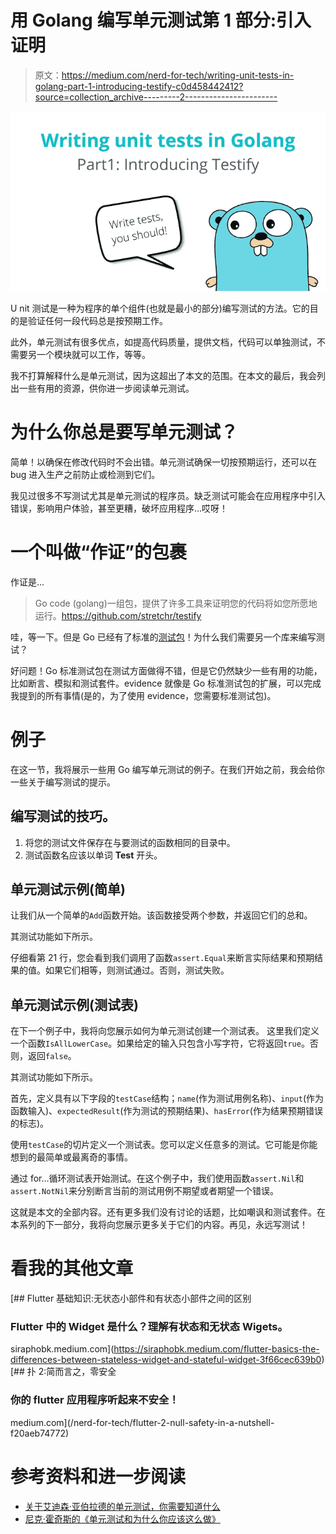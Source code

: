 # 用 Golang 编写单元测试第 1 部分:引入证明

> 原文：<https://medium.com/nerd-for-tech/writing-unit-tests-in-golang-part-1-introducing-testify-c0d458442412?source=collection_archive---------2----------------------->

![](img/e979cf6c23d2e1f0e5dab69b6d46354b.png)

U nit 测试是一种为程序的单个组件(也就是最小的部分)编写测试的方法。它的目的是验证任何一段代码总是按预期工作。

此外，单元测试有很多优点，如提高代码质量，提供文档，代码可以单独测试，不需要另一个模块就可以工作，等等。

我不打算解释什么是单元测试，因为这超出了本文的范围。在本文的最后，我会列出一些有用的资源，供你进一步阅读单元测试。

# 为什么你总是要写单元测试？

简单！以确保在修改代码时不会出错。单元测试确保一切按预期运行，还可以在 bug 进入生产之前防止或检测到它们。

我见过很多不写测试尤其是单元测试的程序员。缺乏测试可能会在应用程序中引入错误，影响用户体验，甚至更糟，破坏应用程序…哎呀！

# 一个叫做“作证”的包裹

作证是…

> Go code (golang)一组包，提供了许多工具来证明您的代码将如您所愿地运行。https://github.com/stretchr/testify

哇，等一下。但是 Go 已经有了标准的[测试包](https://golang.org/pkg/testing/)！为什么我们需要另一个库来编写测试？

好问题！Go 标准测试包在测试方面做得不错，但是它仍然缺少一些有用的功能，比如断言、模拟和测试套件。evidence 就像是 Go 标准测试包的扩展，可以完成我提到的所有事情(是的，为了使用 evidence，您需要标准测试包)。

# 例子

在这一节，我将展示一些用 Go 编写单元测试的例子。在我们开始之前，我会给你一些关于编写测试的提示。

## 编写测试的技巧。

1.  将您的测试文件保存在与要测试的函数相同的目录中。
2.  测试函数名应该以单词 **Test** 开头。

## 单元测试示例(简单)

让我们从一个简单的`Add`函数开始。该函数接受两个参数，并返回它们的总和。

其测试功能如下所示。

仔细看第 21 行，您会看到我们调用了函数`assert.Equal`来断言实际结果和预期结果的值。如果它们相等，则测试通过。否则，测试失败。

## 单元测试示例(测试表)

在下一个例子中，我将向您展示如何为单元测试创建一个测试表。
这里我们定义一个函数`IsAllLowerCase`。如果给定的输入只包含小写字符，它将返回`true`。否则，返回`false`。

其测试功能如下所示。

首先，定义具有以下字段的`testCase`结构；`name`(作为测试用例名称)、`input`(作为函数输入)、`expectedResult`(作为测试的预期结果)、`hasError`(作为结果预期错误的标志)。

使用`testCase`的切片定义一个测试表。您可以定义任意多的测试。它可能是你能想到的最简单或最离奇的事情。

通过 for…循环测试表开始测试。在这个例子中，我们使用函数`assert.Nil`和`assert.NotNil`来分别断言当前的测试用例不期望或者期望一个错误。

这就是本文的全部内容。还有更多我们没有讨论的话题，比如嘲讽和测试套件。在本系列的下一部分，我将向您展示更多关于它们的内容。再见，永远写测试！

# 看我的其他文章

[](https://siraphobk.medium.com/flutter-basics-the-differences-between-stateless-widget-and-stateful-widget-3f66cec639b0) [## Flutter 基础知识:无状态小部件和有状态小部件之间的区别

### Flutter 中的 Widget 是什么？理解有状态和无状态 Wigets。

siraphobk.medium.com](https://siraphobk.medium.com/flutter-basics-the-differences-between-stateless-widget-and-stateful-widget-3f66cec639b0) [](/nerd-for-tech/flutter-2-null-safety-in-a-nutshell-f20aeb74772) [## 扑 2:简而言之，零安全

### 你的 flutter 应用程序听起来不安全！

medium.com](/nerd-for-tech/flutter-2-null-safety-in-a-nutshell-f20aeb74772) 

# 参考资料和进一步阅读

*   [关于艾迪森·亚伯拉德的单元测试，你需要知道什么](https://levelup.gitconnected.com/what-you-need-to-know-about-unit-testing-7b04004da8fe)
*   [尼克·霍奇斯的《单元测试和为什么你应该这么做》](https://betterprogramming.pub/unit-testing-and-why-you-should-be-doing-it-ab61407c53ce)